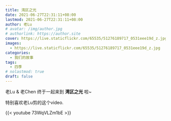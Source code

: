 ```yaml
---
title: 湾区之光
date: 2021-06-27T22:31:11+08:00
lastmod: 2021-06-27T22:31:11+08:00
author: 老Lu
# avatar: /img/author.jpg
# authorlink: https://author.site
cover: https://live.staticflickr.com/65535/51276189717_0531eee19d_z.jpg
images:
  - https://live.staticflickr.com/65535/51276189717_0531eee19d_z.jpg
categories:
  - 我们的故事
tags:
  - 四季
# nolastmod: true
draft: false
---
```


老Lu & 老Chen 终于一起来到 **湾区之光** 啦~

<!--more-->

特别喜欢老Lu剪的这个video.

{{< youtube 73WqVLZm1bE >}}
